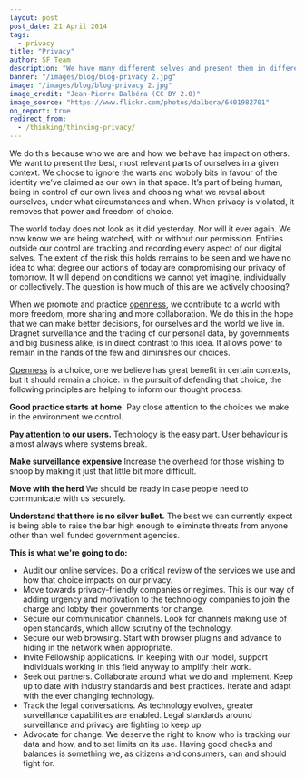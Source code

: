 ```yaml
---
layout: post
post_date: 21 April 2014
tags: 
  - privacy
title: "Privacy"
author: SF Team
description: "We have many different selves and present them in different ways to the world. We craft personas appropriate to various aspects of our lives. These are not static, but ever evolving and layered in context. It is part of how we express ourselves."
banner: "/images/blog/blog-privacy 2.jpg"
image: "/images/blog/blog-privacy 2.jpg"
image_credit: "Jean-Pierre Dalbéra (CC BY 2.0)"
image_source: "https://www.flickr.com/photos/dalbera/6401982701"
on_report: true
redirect_from:
  - /thinking/thinking-privacy/
---
```


We do this because who we are and how we behave has impact on others. We want to present the best, most relevant parts of ourselves in a given context. We choose to ignore the warts and wobbly bits in favour of the identity we’ve claimed as our own in that space. It’s part of being human, being in control of our own lives and choosing what we reveal about ourselves, under what circumstances and when. When privacy is violated, it removes that power and freedom of choice.

The world today does not look as it did yesterday. Nor will it ever again. We now know we are being watched, with or without our permission. Entities outside our control are tracking and recording every aspect of our digital selves. The extent of the risk this holds remains to be seen and we have no idea to what degree our actions of today are compromising our privacy of tomorrow. It will depend on conditions we cannot yet imagine, individually or collectively. The question is how much of this are we actively choosing?

When we promote and practice <a title="Openness" href="https://www.shuttleworthfoundation.org/openness/" target="_blank">openness</a>, we contribute to a world with more freedom, more sharing and more collaboration. We do this in the hope that we can make better decisions, for ourselves and the world we live in. Dragnet surveillance and the trading of our personal data, by governments and big business alike, is in direct contrast to this idea. It allows power to remain in the hands of the few and diminishes our choices.

<a title="Openness" href="https://www.shuttleworthfoundation.org/openness/" target="_blank">Openness</a> is a choice, one we believe has great benefit in certain contexts, but it should remain a choice. In the pursuit of defending that choice, the following principles are helping to inform our thought process:

__Good practice starts at home.__ Pay close attention to the choices we make in the environment we control.

__Pay attention to our users.__ Technology is the easy part. User behaviour is almost always where systems break.

__Make surveillance expensive__ Increase the overhead for those wishing to snoop by making it just that little bit more difficult.

__Move with the herd__ We should be ready in case people need to communicate with us securely.

__Understand that there is no silver bullet.__ The best we can currently expect is being able to raise the bar high enough to eliminate threats from anyone other than well funded government agencies.

__This is what we're going to do:__

- Audit our online services. Do a critical review of the services we use and how that choice impacts on our privacy.
- Move towards privacy-friendly companies or regimes. This is our way of adding urgency and motivation to the technology companies to join the charge and lobby their governments for change.
- Secure our communication channels. Look for channels making use of open standards, which allow scrutiny of the technology.
- Secure our web browsing. Start with browser plugins and advance to hiding in the network when appropriate.
- Invite Fellowship applications. In keeping with our model, support individuals working in this field anyway to amplify their work.
- Seek out partners. Collaborate around what we do and implement. Keep up to date with industry standards and best practices. Iterate and adapt with the ever changing technology.
- Track the legal conversations. As technology evolves, greater surveillance capabilities are enabled. Legal standards around surveillance and privacy are fighting to keep up.
- Advocate for change. We deserve the right to know who is tracking our data and how, and to set limits on its use. Having good checks and balances is something we, as citizens and consumers, can and should fight for.
